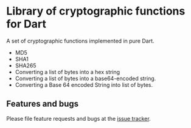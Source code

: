 # Library of cryptographic functions for Dart

A set of cryptographic functions implemented in pure Dart.

* MD5
* SHA1
* SHA265
* Converting a list of bytes into a hex string
* Converting a list of bytes into a base64-encoded string.
* Converting a Base 64 encoded String into list of bytes.

## Features and bugs

Please file feature requests and bugs at the [issue tracker][tracker].

[tracker]: https://github.com/dart-lang/crypto/issues
